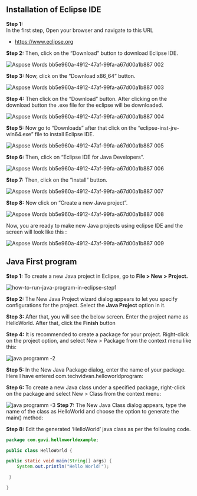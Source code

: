 **Installation of Eclipse IDE**
---

**Step 1:**   
In the first step, Open your browser and navigate to this URL

- <https://www.eclipse.org> 
  

 **Step 2:** Then, click on the “Download” button to download Eclipse IDE.

![Aspose Words bb5e960a-4912-47af-99fa-a67d00a1b887 002](https://github.com/rhushikesh2000/Java_tutorial/assets/124034778/f8ff1346-20bf-49e0-b446-6f38c37b3163)


**Step 3:** Now, click on the “Download x86\_64” button.

![Aspose Words bb5e960a-4912-47af-99fa-a67d00a1b887 003](https://github.com/rhushikesh2000/Java_tutorial/assets/124034778/81c8424f-e27a-4b07-a861-74fcaaf6dcd2)

**Step 4:** 
Then click on the “Download” button. After clicking on the download button the .exe file for the eclipse will be downloaded.

![Aspose Words bb5e960a-4912-47af-99fa-a67d00a1b887 004](https://github.com/rhushikesh2000/Java_tutorial/assets/124034778/6523ecc7-f40b-4b12-ada9-d83ffd321d02)

**Step 5:** Now go to  “Downloads” after that click on the “eclipse-inst-jre-win64.exe” file to install Eclipse IDE.

![Aspose Words bb5e960a-4912-47af-99fa-a67d00a1b887 005](https://github.com/rhushikesh2000/Java_tutorial/assets/124034778/b21c8f6a-20de-4140-91a7-ff84d25595ea)

**Step 6:** Then, click on “Eclipse IDE for Java Developers”.

![Aspose Words bb5e960a-4912-47af-99fa-a67d00a1b887 006](https://github.com/rhushikesh2000/Java_tutorial/assets/124034778/478179b3-5d64-4d41-9129-33f12c988ffd)










**Step 7:** Then, click on the “Install” button.

![Aspose Words bb5e960a-4912-47af-99fa-a67d00a1b887 007](https://github.com/rhushikesh2000/Java_tutorial/assets/124034778/bb9ea22d-2784-4796-a524-70b8f35dafc5)

**Step 8:** Now click on “Create a new Java project”.

![Aspose Words bb5e960a-4912-47af-99fa-a67d00a1b887 008](https://github.com/rhushikesh2000/Java_tutorial/assets/124034778/126b6410-f99b-46b6-9063-ce85bc019523)

Now, you are ready to make new Java projects using eclipse IDE and the screen will look like this :

![Aspose Words bb5e960a-4912-47af-99fa-a67d00a1b887 009](https://github.com/rhushikesh2000/Java_tutorial/assets/124034778/f0466a5e-1b83-41fc-8ede-413d7aa455ea)

**Java First program** 
---
**Step 1:** To create a new Java project in Eclipse, go to **File > New > Project.**

![how-to-run-java-program-in-eclipse-step1](https://github.com/rhushikesh2000/Java_tutorial/assets/124034778/ca56ac3f-7dbf-4363-914f-4fae4512cd5f)




**Step 2:** The New Java Project wizard dialog appears to let you specify configurations for the project. Select the **Java Project** option in it.


**Step 3:** After that, you will see the below screen. Enter the project name as HelloWorld. After that, click the **Finish** button


**Step 4:** It is recommended to create a package for your project. Right-click on the project option, and select New > Package from the context menu like this:

![java programm -2](https://github.com/rhushikesh2000/Java_tutorial/assets/124034778/2a191643-e117-459e-83a5-0ee83b738a27)


**Step 5:** In the New Java Package dialog, enter the name of your package. Here I have entered com.techvidvan.helloworldprogram:


**Step 6:** To create a new Java class under a specified package, right-click on the package and select New > Class from the context menu:

![java programm -3](https://github.com/rhushikesh2000/Java_tutorial/assets/124034778/a78e0500-dd75-4e59-b8ce-92b630ebeba8)
**Step 7:** The New Java Class dialog appears, type the name of the class as HelloWorld and choose the option to generate the main() method:

**Step 8:** Edit the generated ‘HelloWorld’ java class as per the following code.

~~~JAVA
package com.guvi.helloworldexample;

public class HelloWorld {

public static void main(String[] args) {
    System.out.println("Hello World!");

 }

}
  ~~~
